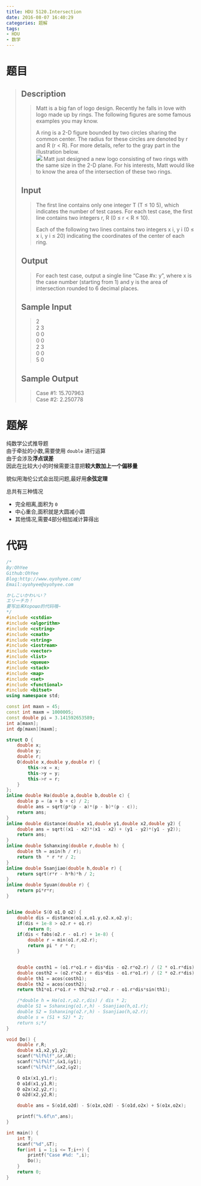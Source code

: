 ```yaml
---
title: HDU 5120.Intersection
date: 2016-08-07 16:40:29
categories: 题解
tags:
- HDU
- 数学
---
```

# 题目
> 
> ## Description  
>> Matt is a big fan of logo design. Recently he falls in love with logo made up by rings. The following figures are some famous examples you may know.   
>>   
>> A ring is a 2-D figure bounded by two circles sharing the common center. The radius for these circles are denoted by r and R (r < R). For more details, refer to the gray part in the illustration below.   
>> ![](http://acm.hdu.edu.cn/data/images/C556-1009-2.jpg)
>> Matt just designed a new logo consisting of two rings with the same size in the 2-D plane. For his interests, Matt would like to know the area of the intersection of these two rings.  
>> <!--more-->  
> 
> ## Input  
>> The first line contains only one integer T (T ≤ 10 5), which indicates the number of test cases. For each test case, the first line contains two integers r, R (0 ≤ r < R ≤ 10).   
>>   
>> Each of the following two lines contains two integers x i, y i (0 ≤ x i, y i ≤ 20) indicating the coordinates of the center of each ring.  
> 
> ## Output  
>> For each test case, output a single line “Case #x: y”, where x is the case number (starting from 1) and y is the area of intersection rounded to 6 decimal places.   
> 
> ## Sample Input  
>> 2  
>> 2 3  
>> 0 0  
>> 0 0  
>> 2 3  
>> 0 0  
>> 5 0  
> 
> ## Sample Output  
>> Case #1: 15.707963  
>> Case #2: 2.250778  

# 题解
纯数学公式推导题  
由于牵扯的小数,需要使用 `double` 进行运算  
由于会涉及**浮点误差**  
因此在比较大小的时候需要注意把**较大数加上一个偏移量**  

貌似用海伦公式会出现问题,最好用**余弦定理**  

总共有三种情况
- 完全相离,面积为 `0`  
- 中心重合,面积就是大圆减小圆
- 其他情况,需要4部分相加减计算得出  

# 代码
```cpp Intersection https://github.com/OhYee/ACM.github.io/blob/master\HDU\5120.Intersection.cpp 代码备份
/*
By:OhYee
Github:OhYee
Blog:http://www.oyohyee.com/
Email:oyohyee@oyohyee.com

かしこいかわいい？
エリーチカ！
要写出来Хорошо的代码哦~
*/
#include <cstdio>
#include <algorithm>
#include <cstring>
#include <cmath>
#include <string>
#include <iostream>
#include <vector>
#include <list>
#include <queue>
#include <stack>
#include <map>
#include <set>
#include <functional>
#include <bitset>
using namespace std;

const int maxn = 45;
const int maxm = 1000005;
const double pi = 3.141592653589;
int a[maxn];
int dp[maxn][maxm];

struct O {
    double x;
    double y;
    double r;
    O(double x,double y,double r) {
        this->x = x;
        this->y = y;
        this->r = r;
    }
};
inline double Ha(double a,double b,double c) {
    double p = (a + b + c) / 2;
    double ans = sqrt(p*(p - a)*(p - b)*(p - c));
    return ans;
}
inline double distance(double x1,double y1,double x2,double y2) {
    double ans = sqrt((x1 - x2)*(x1 - x2) + (y1 - y2)*(y1 - y2));
    return ans;
}
inline double Sshanxing(double r,double h) {
    double th = asin(h / r);
    return th  * r *r / 2;
}
inline double Ssanjiao(double h,double r) {
    return sqrt(r*r - h*h)*h / 2;
}
inline double Syuan(double r) {
    return pi*r*r;
}


inline double S(O o1,O o2) {
    double dis = distance(o1.x,o1.y,o2.x,o2.y);
    if(dis + 1e-8 > o2.r + o1.r)
        return 0;
    if(dis < fabs(o2.r - o1.r) + 1e-8) {
        double r = min(o1.r,o2.r);
        return pi * r * r;
    }


    double costh1 = (o1.r*o1.r + dis*dis - o2.r*o2.r) / (2 * o1.r*dis);
    double costh2 = (o2.r*o2.r + dis*dis - o1.r*o1.r) / (2 * o2.r*dis);
    double th1 = acos(costh1);
    double th2 = acos(costh2);
    return th1*o1.r*o1.r + th2*o2.r*o2.r - o1.r*dis*sin(th1);

    /*double h = Ha(o1.r,o2.r,dis) / dis * 2;
    double S1 = Sshanxing(o1.r,h) - Ssanjiao(h,o1.r);
    double S2 = Sshanxing(o2.r,h) - Ssanjiao(h,o2.r);
    double s = (S1 + S2) * 2;
    return s;*/
}

void Do() {
    double r,R;
    double x1,x2,y1,y2;
    scanf("%lf%lf",&r,&R);
    scanf("%lf%lf",&x1,&y1);
    scanf("%lf%lf",&x2,&y2);

    O o1x(x1,y1,r);
    O o1d(x1,y1,R);
    O o2x(x2,y2,r);
    O o2d(x2,y2,R);

    double ans = S(o1d,o2d) - S(o1x,o2d) - S(o1d,o2x) + S(o1x,o2x);

    printf("%.6f\n",ans);
}

int main() {
    int T;
    scanf("%d",&T);
    for(int i = 1;i <= T;i++) {
        printf("Case #%d: ",i);
        Do();
    }
    return 0;
}
```